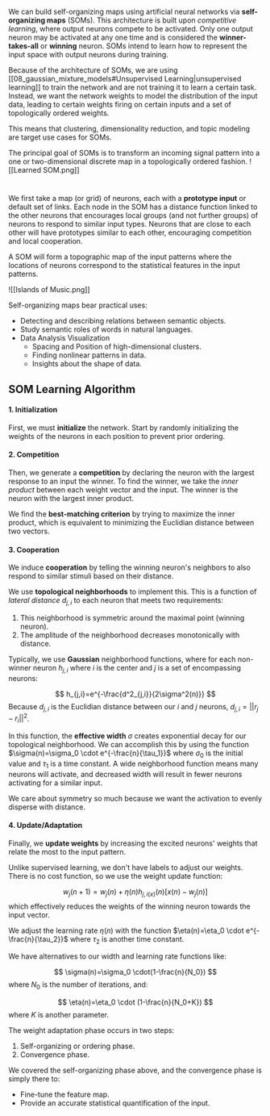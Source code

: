 We can build self-organizing maps using artificial neural networks via **self-organizing maps** (SOMs). This architecture is built upon *competitive learning*, where output neurons compete to be activated. Only one output neuron may be activated at any one time and is considered the **winner-takes-all** or **winning** neuron. SOMs intend to learn how to represent the input space with output neurons during training. 

Because of the architecture of SOMs, we are using [[08_gaussian_mixture_models#Unsupervised Learning|unsupervised learning]] to train the network and are not training it to learn a certain task. Instead, we want the network weights to model the distribution of the input data, leading to certain weights firing on certain inputs and a set of topologically ordered weights. 

This means that clustering, dimensionality reduction, and topic modeling are target use cases for SOMs. 

The principal goal of SOMs is to transform an incoming signal pattern into a one or two-dimensional discrete map in a topologically ordered fashion. ![[Learned SOM.png]]

# 
We first take a map (or grid) of neurons, each with a **prototype input** or default set of links. Each node in the SOM has a distance function linked to the other neurons that encourages local groups (and not further groups) of neurons to respond to similar input types. Neurons that are close to each other will have prototypes similar to each other, encouraging competition and local cooperation. 

A SOM will form a topographic map of the input patterns where the locations of neurons correspond to the statistical features in the input patterns. 

![[Islands of Music.png]]

Self-organizing maps bear practical uses:
- Detecting and describing relations between semantic objects. 
- Study semantic roles of words in natural languages. 
- Data Analysis Visualization
	- Spacing and Position of high-dimensional clusters.
	- Finding nonlinear patterns in data. 
	- Insights about the shape of data. 

## SOM Learning Algorithm

#### 1. Initialization

First, we must **initialize** the network. Start by randomly initializing the weights of the neurons in each position to prevent prior ordering. 

#### 2. Competition

Then, we generate a **competition** by declaring the neuron with the largest response to an input the winner. To find the winner, we take the *inner product* between each weight vector and the input. The winner is the neuron with the largest inner product. 

We find the **best-matching criterion** by trying to maximize the inner product, which is equivalent to minimizing the Euclidian distance between two vectors. 

#### 3. Cooperation

We induce **cooperation** by telling the winning neuron's neighbors to also respond to similar stimuli based on their distance. 

We use **topological neighborhoods** to implement this. This is a function of *lateral distance* $d_{j,i}$ to each neuron that meets two requirements:

1. This neighborhood is symmetric around the maximal point (winning neuron). 
2. The amplitude of the neighborhood decreases monotonically with distance. 

Typically, we use **Gaussian** neighborhood functions, where for each non-winner neuron $h_{j,i}$ where $i$ is the center and $j$ is a set of encompassing neurons:

$$
h_{j,i}=e^{-\frac{d^2_{j,i}}{2\sigma^2(n)}}
$$
Because $d_{j,i}$ is the Euclidian distance between our $i$ and $j$ neurons, $d_{j,i}=||r_j-r_i||^2$. 

In this function, the **effective width** $\sigma$ creates exponential decay for our topological neighborhood. We can accomplish this by using the function $\sigma(n)=\sigma_0 \cdot e^{-\frac{n}{\tau_1}}$ where $\sigma_0$ is the initial value and $\tau_1$ is a time constant. A wide neighborhood function means many neurons will activate, and decreased width will result in fewer neurons activating for a similar input. 

We care about symmetry so much because we want the activation to evenly disperse with distance. 

#### 4. Update/Adaptation

Finally, we **update weights** by increasing the excited neurons' weights that relate the most to the input pattern. 

Unlike supervised learning, we don't have labels to adjust our weights. There is no cost function, so we use the weight update function:

$$
w_j(n+1)=w_j(n)+\eta(n)h_{j,i(x)}(n)[x(n)-w_j(n)]
$$
which effectively reduces the weights of the winning neuron towards the input vector. 

We adjust the learning rate $\eta(n)$ with the function $\eta(n)=\eta_0 \cdot e^{-\frac{n}{\tau_2}}$ where $\tau_2$ is another time constant. 

We have alternatives to our width and learning rate functions like:

$$
\sigma(n)=\sigma_0 \cdot(1-\frac{n}{N_0})
$$
where $N_0$ is the number of iterations, and:

$$
\eta(n)=\eta_0 \cdot (1-\frac{n}{N_0+K})
$$
where $K$ is another parameter. 

The weight adaptation phase occurs in two steps:

1. Self-organizing or ordering phase.
2. Convergence phase. 

We covered the self-organizing phase above, and the convergence phase is simply there to:
- Fine-tune the feature map.
- Provide an accurate statistical quantification of the input.

